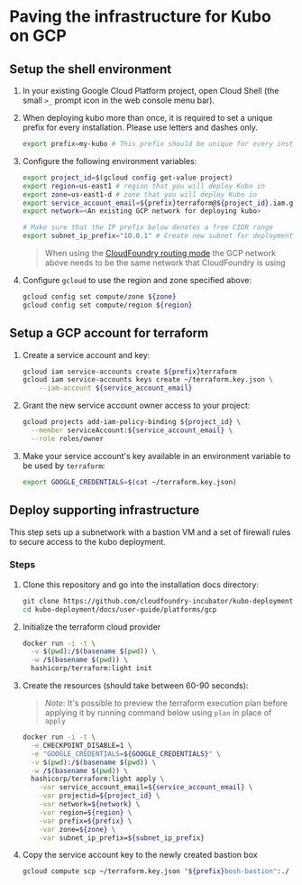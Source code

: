 # Paving the infrastructure for Kubo on GCP

## Setup the shell environment

1. In your existing Google Cloud Platform project, open Cloud Shell (the small `>_` prompt icon in the web console menu bar).

1. When deploying kubo more than once, it is required to set a unique prefix
  for every installation. Please use letters and dashes only.
  
    ```bash
    export prefix=my-kubo # This prefix should be unique for every install
    ```

1.  Configure the following environment variables:

    ```bash
    export project_id=$(gcloud config get-value project)
    export region=us-east1 # region that you will deploy Kubo in
    export zone=us-east1-d # zone that you will deploy Kubo in
    export service_account_email=${prefix}terraform@${project_id}.iam.gserviceaccount.com
    export network=<An existing GCP network for deploying kubo>
    
    # Make sure that the IP prefix below denotes a free CIDR range
    export subnet_ip_prefix="10.0.1" # Create new subnet for deployment in $subnet_ip_prefix.0/24
    ```
  
    > When using the [CloudFoundry routing mode](../../routing/cf.md) the GCP network above 
    > needs to be the same network that CloudFoundry is using 

1. Configure `gcloud` to use the region and zone specified above:

    ```bash
    gcloud config set compute/zone ${zone}
    gcloud config set compute/region ${region}
    ```
  
## Setup a GCP account for terraform

1. Create a service account and key:
  
    ```bash
    gcloud iam service-accounts create ${prefix}terraform
    gcloud iam service-accounts keys create ~/terraform.key.json \
        --iam-account ${service_account_email}
    ```

1. Grant the new service account owner access to your project:
  
    ```bash
    gcloud projects add-iam-policy-binding ${project_id} \
      --member serviceAccount:${service_account_email} \
      --role roles/owner
    ```

1. Make your service account's key available in an environment 
  variable to be used by `terraform`:

    ```bash
    export GOOGLE_CREDENTIALS=$(cat ~/terraform.key.json)
    ```

## Deploy supporting infrastructure

This step sets up a subnetwork with a bastion VM and a set of firewall 
rules to secure access to the kubo deployment.

### Steps

1. Clone this repository and go into the installation docs directory:

    ```bash
    git clone https://github.com/cloudfoundry-incubator/kubo-deployment.git
    cd kubo-deployment/docs/user-guide/platforms/gcp
    ```
1. Initialize the terraform cloud provider

    ```bash
    docker run -i -t \
      -v $(pwd):/$(basename $(pwd)) \
      -w /$(basename $(pwd)) \
      hashicorp/terraform:light init
    ```

1. Create the resources (should take between 60-90 seconds):

    > _Note_: It's possible to preview the terraform execution plan before 
    > applying it by running command below using `plan` in place of `apply`

    ```bash
    docker run -i -t \
      -e CHECKPOINT_DISABLE=1 \
      -e "GOOGLE_CREDENTIALS=${GOOGLE_CREDENTIALS}" \
      -v $(pwd):/$(basename $(pwd)) \
      -w /$(basename $(pwd)) \
      hashicorp/terraform:light apply \
        -var service_account_email=${service_account_email} \
        -var projectid=${project_id} \
        -var network=${network} \
        -var region=${region} \
        -var prefix=${prefix} \
        -var zone=${zone} \
        -var subnet_ip_prefix=${subnet_ip_prefix}
    ```

1. Copy the service account key to the newly created bastion box
    
    ```bash
    gcloud compute scp ~/terraform.key.json "${prefix}bosh-bastion":./ --zone ${zone}
    ```
